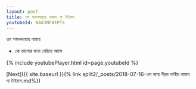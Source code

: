 ```yaml
---
layout: post
title: ওম সফলদায়ায় নামায গা টাইমস
youtubeId: N4dJNFAtPTs
---
```

 
 
 ওম সফলদায়ায় নামায  
 
 -  কে ভালোর জন্য বেরিয়ে আসে 
 
  
 
  
 
 
 
 
 
 


{% include youtubePlayer.html id=page.youtubeId %}
 
[Next]({{ site.baseurl }}{% link  split2/_posts/2018-07-16-ওম ন্যায় নীরব পানীয় নামায গা টাইমস.md%})
 
